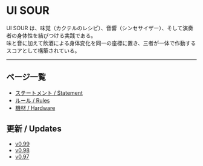 # UI SOUR
UI SOUR は、味覚（カクテルのレシピ）、音響（シンセサイザー）、そして演奏者の身体性を結びつける実践である。  
味と音に加えて飲酒による身体変化を同一の座標に置き、三者が一体で作動するスコアとして構築されている。  

---

## ページ一覧
- [ステートメント / Statement](statement.md)
- [ルール / Rules](rules.md)
- [機材 / Hardware](hardware.md)

## 更新 / Updates
- [v0.99](updates/0.99.md)
- [v0.98](updates/0.98.md)
- [v0.97](updates/0.97.md)
